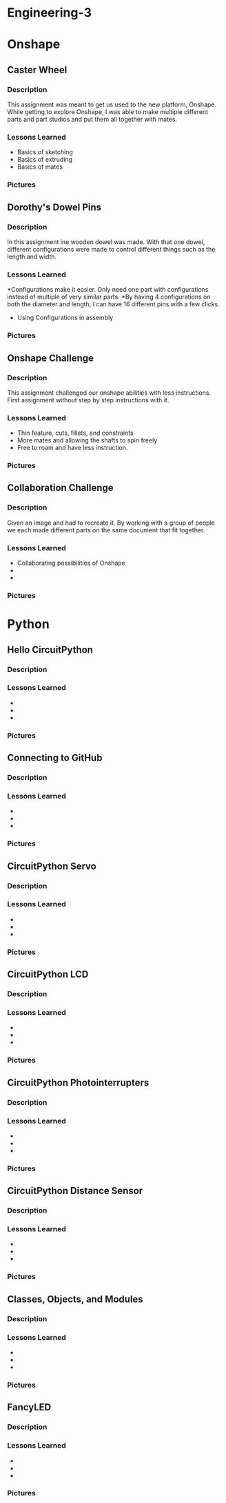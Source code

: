 # Engineering-3

# Onshape
## Caster Wheel
### Description
This assignment was meant to get us used to the new platform, Onshape. While getting to explore Onshape, I was able to make multiple different parts and part studios and put them all together with mates. 
### Lessons Learned
* Basics of sketching
* Basics of extruding
* Basics of mates
### Pictures

## Dorothy's Dowel Pins
### Description
In this assignment ine wooden dowel was made. With that one dowel, different configurations were made to control different things such as the length and width.
### Lessons Learned
*Configurations make it easier. Only need one part with configurations instead of multiple of very similar parts.
*By having 4 configurations on both the diameter and length, I can have 16 different pins with a few clicks.
* Using Configurations in assembly
### Pictures

## Onshape Challenge
### Description
This assignment challenged our onshape abilities with less instructions. First assignment without step by step instructions with it.
### Lessons Learned
* Thin feature, cuts, fillets, and constraints
* More mates and allowing the shafts to spin freely
* Free to roam and have less instruction.
### Pictures

## Collaboration Challenge
### Description
Given an image and had to recreate it. By working with a group of people we each made different parts on the same document that fit together. 
### Lessons Learned
* Collaborating possibilities of Onshape
* 
* 
### Pictures

# Python
## Hello CircuitPython
### Description

### Lessons Learned
* 
* 
* 
### Pictures

## Connecting to GitHub
### Description

### Lessons Learned
* 
* 
* 
### Pictures
## CircuitPython Servo
### Description

### Lessons Learned
* 
* 
* 
### Pictures

## CircuitPython LCD
### Description

### Lessons Learned
* 
* 
* 
### Pictures

## CircuitPython Photointerrupters
### Description

### Lessons Learned
* 
* 
* 
### Pictures

## CircuitPython Distance Sensor
### Description

### Lessons Learned
* 
* 
* 
### Pictures

## Classes, Objects, and Modules
### Description

### Lessons Learned
* 
* 
* 
### Pictures

## FancyLED
### Description

### Lessons Learned
* 
* 
* 
### Pictures




